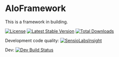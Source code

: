 # AloFramework #

This is a framework in building.

[![License](https://poser.pugx.org/aloframework/aloframework/license?format=plastic)](LICENSE)
[![Latest Stable Version](https://poser.pugx.org/aloframework/aloframework/v/stable?format=plastic)](https://packagist.org/packages/aloframework/aloframework)
[![Total Downloads](https://poser.pugx.org/aloframework/aloframework/downloads?format=plastic)](https://packagist.org/packages/aloframework/aloframework)

Development code quality: [![SensioLabsInsight](https://insight.sensiolabs.com/projects/2b373436-ce4e-4d46-a217-a99645ffa5a0/small.png)](https://insight.sensiolabs.com/projects/2b373436-ce4e-4d46-a217-a99645ffa5a0)

Dev: [![Dev Build Status](https://travis-ci.org/aloframework/aloframework.svg?branch=master)](https://travis-ci.org/aloframework/aloframework) 

